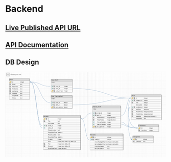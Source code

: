 # Backend

## [Live Published API URL](https://ls-bwptpt-use-my-tech-stuff-2.herokuapp.com/api/)

## [API Documentation](https://documenter.getpostman.com/view/2001469/SzKYQxE1?version=latest)

## DB Design

![DB Design](./data/dbDesigner.net.png "DB Design")
